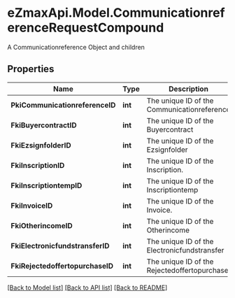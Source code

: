 # eZmaxApi.Model.CommunicationreferenceRequestCompound
A Communicationreference Object and children

## Properties

Name | Type | Description | Notes
------------ | ------------- | ------------- | -------------
**PkiCommunicationreferenceID** | **int** | The unique ID of the Communicationreference | [optional] 
**FkiBuyercontractID** | **int** | The unique ID of the Buyercontract | [optional] 
**FkiEzsignfolderID** | **int** | The unique ID of the Ezsignfolder | [optional] 
**FkiInscriptionID** | **int** | The unique ID of the Inscription. | [optional] 
**FkiInscriptiontempID** | **int** | The unique ID of the Inscriptiontemp | [optional] 
**FkiInvoiceID** | **int** | The unique ID of the Invoice. | [optional] 
**FkiOtherincomeID** | **int** | The unique ID of the Otherincome | [optional] 
**FkiElectronicfundstransferID** | **int** | The unique ID of the Electronicfundstransfer | [optional] 
**FkiRejectedoffertopurchaseID** | **int** | The unique ID of the Rejectedoffertopurchase | [optional] 

[[Back to Model list]](../README.md#documentation-for-models) [[Back to API list]](../README.md#documentation-for-api-endpoints) [[Back to README]](../README.md)

